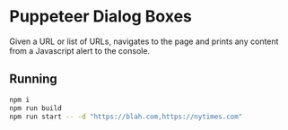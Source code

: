 # Puppeteer Dialog Boxes

Given a URL or list of URLs, navigates to the page and prints any content from a Javascript alert to the console.

## Running

```sh
npm i
npm run build
npm run start -- -d "https://blah.com,https://nytimes.com"
```
